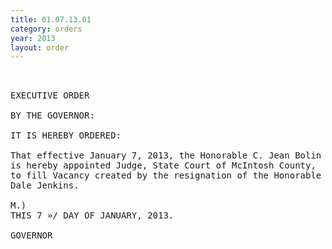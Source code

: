 ```yaml
---
title: 01.07.13.01
category: orders
year: 2013
layout: order
---
```


<pre> 

EXECUTIVE ORDER

BY THE GOVERNOR:

IT IS HEREBY ORDERED:

That effective January 7, 2013, the Honorable C. Jean Bolin
is hereby appointed Judge, State Court of McIntosh County,
to fill Vacancy created by the resignation of the Honorable
Dale Jenkins.

M.)
THIS 7 »/ DAY OF JANUARY, 2013.

GOVERNOR

</pre>

